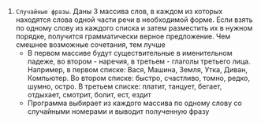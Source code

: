 1. `Случайные фразы`. Даны 3 массива слов, в каждом из которых находятся слова одной части речи в необходимой форме. Если взять по одному слову из каждого списка и затем разместить их в нужном порядке, получится грамматически верное предложение. Чем смешнее возможные сочетания, тем лучше
   - В первом массиве будут существительные в именительном падеже, во втором - наречия, в третьем - глаголы третьего лица. Например, в первом списке: Вася, Машина, Земля, Утка, Диван, Компьютер. Во втором списке: быстро, счастливо, томно, редко, шумно, остро. В третьем списке: платит, танцует, бегает, отдыхает, смотрит, болит, ест, ездит
   - Программа выбирает из каждого массива по одному слову со случайными номерами и выводит полученную фразу
